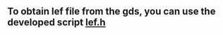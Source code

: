 ## To obtain lef file from the gds, you can use the developed script [lef.h](https://github.com/Ahmedredamohamed2022/EF_LDOR01/tree/main/scripts)

